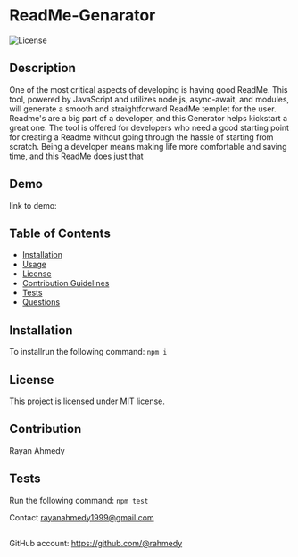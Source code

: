 # ReadMe-Genarator
      
    
![License](https://img.shields.io/badge/License-MIT-blue.svg)
## Description
One of the most critical aspects of developing is having good ReadMe. This tool, powered by JavaScript and utilizes node.js, async-await, and modules, will generate a smooth and straightforward ReadMe templet for the user. Readme's are a big part of a developer, and this Generator helps kickstart a great one. The tool is offered for developers who need a good starting point for creating a Readme without going through the hassle of starting from scratch. Being a developer means making life more comfortable and saving time, and this ReadMe does just that

## Demo
link to demo: 
## Table of Contents
* [Installation](#installation)
* [Usage](#usage)
* [License](#license)
* [Contribution Guidelines](#contribution-guidelines)
* [Tests](#tests)
* [Questions](#questions)
## Installation
To installrun the following command:
``` npm i ```

## License
This project is licensed under MIT license.
## Contribution 
Rayan Ahmedy
## Tests
Run the following command:
``` npm test ```


Contact rayanahmedy1999@gmail.com
##
GitHub account:  https://github.com/@rahmedy
